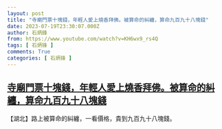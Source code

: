 ```yaml
---
layout: post
title: "寺廟門票十塊錢，年輕人愛上燒香拜佛。被算命的糾纏，算命九百九十八塊錢"
date: 2023-07-19T23:30:07.000Z
author: 石炳鋒
from: https://www.youtube.com/watch?v=KH6wx9_rs4Q
tags: [ 石炳锋 ]
comments: True
categories: [ 石炳锋 ]
---
```

<!--1689809407000-->
[寺廟門票十塊錢，年輕人愛上燒香拜佛。被算命的糾纏，算命九百九十八塊錢](https://www.youtube.com/watch?v=KH6wx9_rs4Q)
------

<div>
【湖北】路上被算命的糾纏，一看價格，貴到九百九十八塊錢。
</div>
